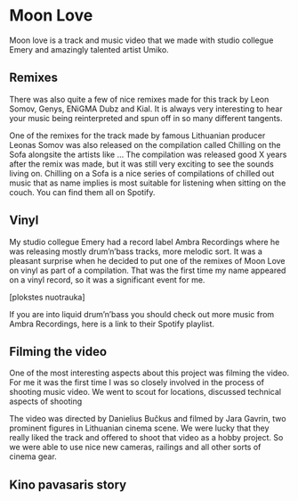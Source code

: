 # Moon Love

Moon love is a track and music video that we made with studio collegue Emery and amazingly talented artist Umiko.



## Remixes

There was also quite a few of nice remixes made for this track by Leon Somov, Genys, ENiGMA Dubz and Kial. It is always very interesting to hear your music being reinterpreted and spun off in so many different tangents.

One of the remixes for the track made by famous Lithuanian producer Leonas Somov was also  released on the compilation called Chilling on the Sofa alongsite the artists like … The compilation was released good X years after the remix was made, but it was still very exciting to see the sounds living on. Chilling on a Sofa is a nice series of compilations of chilled out music that as name implies is most suitable for listening when sitting on the couch. You can find them all on Spotify.


## Vinyl

My studio collegue Emery had a record label Ambra Recordings where he was releasing mostly drum’n’bass tracks, more melodic sort. It was a pleasant surprise when he decided to put one of the remixes of Moon Love on vinyl as part of a compilation. That was the first time my name appeared on a vinyl record, so it was a significant event for me.

[plokstes nuotrauka]

If you are into liquid drum’n’bass you should check out more music from Ambra Recordings, here is a link to their Spotify playlist.


## Filming the video

One of the most interesting aspects about this project was filming the video. For me it was the first time I was so closely involved in the process of shooting music video. We went to scout for locations, discussed technical aspects of shooting 

The video was directed by Danielius Bučkus and filmed by Jara Gavrin, two prominent figures in Lithuanian cinema scene. We were lucky that they really liked the track and offered to shoot that video as a hobby project. So we were able to use nice new cameras, railings and all other sorts of cinema gear.

## Kino pavasaris story